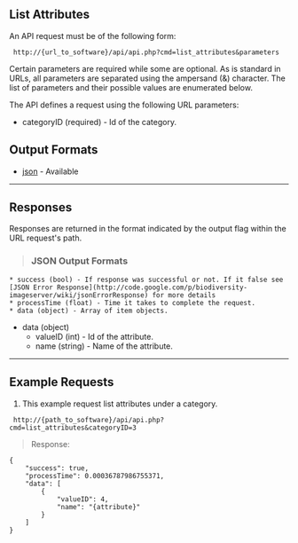 ## List Attributes ##

An API request must be of the following form:

```
 http://{url_to_software}/api/api.php?cmd=list_attributes&parameters
```

Certain parameters are required while some are optional. As is standard in URLs, all parameters are separated using the ampersand (&) character. The list of parameters and their possible values are enumerated below.

The API defines a request using the following URL parameters:

  * categoryID (required) - Id of the category.

## Output Formats ##

  * [json](#JSON_Output_Formats.md) - Available


---

## Responses ##

Responses are returned in the format indicated by the output flag within the URL request's path.

> ### JSON Output Formats ###
    * success (bool) - If response was successful or not. If it false see [JSON Error Response](http://code.google.com/p/biodiversity-imageserver/wiki/jsonErrorResponse) for more details
    * processTime (float) - Time it takes to complete the request.
    * data (object) - Array of item objects.

  * data (object)
    * valueID (int) - Id of the attribute.
    * name (string) - Name of the attribute.


---

## Example Requests ##

1. This example request list attributes under a category.

```
 http://{path_to_software}/api/api.php?cmd=list_attributes&categoryID=3
```

> Response:
```
{
    "success": true,
    "processTime": 0.00036787986755371,
    "data": [
        {
            "valueID": 4,
            "name": "{attribute}"
        }
    ]
}
```